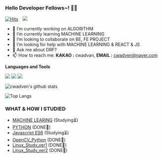 ### Hello Developer Fellows~! 👨‍💻 <br/>
[![Hits](https://hits.seeyoufarm.com/api/count/incr/badge.svg?url=https%3A%2F%2Fgithub.com%2Fcwadven%2Fhit-counter&count_bg=%2379C83D&title_bg=%23555555&icon=&icon_color=%23E7E7E7&title=hits&edge_flat=false)](https://hits.seeyoufarm.com)
<a href="https://cwadven.github.io/">
    <img 
        src="http://img.shields.io/badge/-Tech%20Blog-655ced?style=flat&logo=github&link=https://cwadven.github.io/"
        style="height : auto; margin-left : 10px; margin-right : 10px;"/>
</a>

- 🔭 I’m currently working on ALGORITHM
- 🌱 I’m currently learning MACHINE LEARNING
- 👯 I’m looking to collaborate on BE, FE PROJECT
- 🤔 I’m looking for help with MACHINE LEARNING & REACT & JS
- 💬 Ask me about DRF?
- 📫 How to reach me: **KAKAO :** cwadvan, **EMAIL :** cwadven@naver.com

**Languages and Tools**  

<code><img src="https://img.shields.io/badge/python%20-%2314354C.svg?&style=for-the-badge&logo=python&logoColor=white"/></code>
<code><img src="https://img.shields.io/badge/django%20-%23092E20.svg?&style=for-the-badge&logo=django&logoColor=white"/></code>
<code><img src="https://img.shields.io/badge/git%20-%23F05033.svg?&style=for-the-badge&logo=git&logoColor=white"/></code>

![cwadven's github stats](https://github-readme-stats.vercel.app/api?username=cwadven&show_icons=true&count_private=true&theme=buefy)

![Top Langs](https://github-readme-stats.vercel.app/api/top-langs/?username=cwadven&layout=compact&hide_border=true)

### WHAT & HOW I STUDIED

- [MACHINE LEARING](https://github.com/cwadven/Machine_Learning "MACHINE LEARING") (Studying⏳)
- [PYTHON](https://github.com/cwadven/python_study "PYTHON") (DONE💯)
- [Javascript ES6](https://github.com/cwadven/JavaScript_ES6 "Javascript ES6") (Studying⏳)
- [OpenCV_Python](https://github.com/cwadven/2019_opencv_study "OpenCV_Python") (DONE💯)
- [Linux_Study_ver1](https://github.com/cwadven/Linux_study_ver2 "Linux Study_ver1") (DONE💯)
- [Linux_Study_ver2](https://github.com/cwadven/Linux_study "Linux Study_ver2") (DONE💯)

<!--
**cwadven/cwadven** is a ✨ _special_ ✨ repository because its `README.md` (this file) appears on your GitHub profile.

Here are some ideas to get you started:

- 🔭 I’m currently working on ALGORITHM
- 🌱 I’m currently learning MACHINE LEARNING
- 👯 I’m looking to collaborate on BE, FE PROJECT
- 🤔 I’m looking for help with MACHINE LEARNING & REACT & JS
- 💬 Ask me about DRF?
- 📫 How to reach me: KAKAO cwadvan, EMAIL cwadven@naver.com
-->
